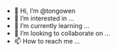 - 👋 Hi, I’m @tongowen
- 👀 I’m interested in ...
- 🌱 I’m currently learning ...
- 💞️ I’m looking to collaborate on ...
- 📫 How to reach me ...

<!---
tongowen/tongowen is a ✨ special ✨ repository because its `README.md` (this file) appears on your GitHub profile.
You can click the Preview link to take a look at your changes.
--->

